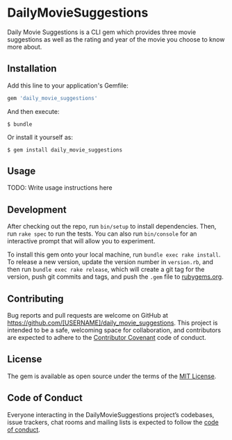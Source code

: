 # DailyMovieSuggestions

Daily Movie Suggestions is a CLI gem which provides three movie suggestions as well as the rating and year of the movie you choose to know more about.

## Installation

Add this line to your application's Gemfile:

```ruby
gem 'daily_movie_suggestions'
```

And then execute:

    $ bundle

Or install it yourself as:

    $ gem install daily_movie_suggestions

## Usage

TODO: Write usage instructions here

## Development

After checking out the repo, run `bin/setup` to install dependencies. Then, run `rake spec` to run the tests. You can also run `bin/console` for an interactive prompt that will allow you to experiment.

To install this gem onto your local machine, run `bundle exec rake install`. To release a new version, update the version number in `version.rb`, and then run `bundle exec rake release`, which will create a git tag for the version, push git commits and tags, and push the `.gem` file to [rubygems.org](https://rubygems.org).

## Contributing

Bug reports and pull requests are welcome on GitHub at https://github.com/[USERNAME]/daily_movie_suggestions. This project is intended to be a safe, welcoming space for collaboration, and contributors are expected to adhere to the [Contributor Covenant](http://contributor-covenant.org) code of conduct.

## License

The gem is available as open source under the terms of the [MIT License](https://opensource.org/licenses/MIT).

## Code of Conduct

Everyone interacting in the DailyMovieSuggestions project’s codebases, issue trackers, chat rooms and mailing lists is expected to follow the [code of conduct](https://github.com/[USERNAME]/daily_movie_suggestions/blob/master/CODE_OF_CONDUCT.md).

